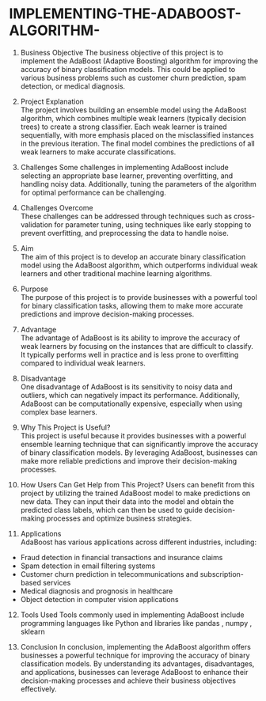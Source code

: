 # IMPLEMENTING-THE-ADABOOST-ALGORITHM-

1. Business Objective 
The business objective of this project is to implement the AdaBoost (Adaptive Boosting) algorithm for improving the accuracy of binary classification models. This could be applied to various business problems such as customer churn prediction, spam detection, or medical diagnosis.

2. Project Explanation  
The project involves building an ensemble model using the AdaBoost algorithm, which combines multiple weak learners (typically decision trees) to create a strong classifier. Each weak learner is trained sequentially, with more emphasis placed on the misclassified instances in the previous iteration. The final model combines the predictions of all weak learners to make accurate classifications.

3. Challenges
Some challenges in implementing AdaBoost include selecting an appropriate base learner, preventing overfitting, and handling noisy data. Additionally, tuning the parameters of the algorithm for optimal performance can be challenging.

4. Challenges Overcome  
These challenges can be addressed through techniques such as cross-validation for parameter tuning, using techniques like early stopping to prevent overfitting, and preprocessing the data to handle noise.

5. Aim  
The aim of this project is to develop an accurate binary classification model using the AdaBoost algorithm, which outperforms individual weak learners and other traditional machine learning algorithms.

6. Purpose  
The purpose of this project is to provide businesses with a powerful tool for binary classification tasks, allowing them to make more accurate predictions and improve decision-making processes.

7. Advantage  
The advantage of AdaBoost is its ability to improve the accuracy of weak learners by focusing on the instances that are difficult to classify. It typically performs well in practice and is less prone to overfitting compared to individual weak learners.

8. Disadvantage  
One disadvantage of AdaBoost is its sensitivity to noisy data and outliers, which can negatively impact its performance. Additionally, AdaBoost can be computationally expensive, especially when using complex base learners.

9. Why This Project is Useful?  
This project is useful because it provides businesses with a powerful ensemble learning technique that can significantly improve the accuracy of binary classification models. By leveraging AdaBoost, businesses can make more reliable predictions and improve their decision-making processes.

10. How Users Can Get Help from This Project? 
Users can benefit from this project by utilizing the trained AdaBoost model to make predictions on new data. They can input their data into the model and obtain the predicted class labels, which can then be used to guide decision-making processes and optimize business strategies.

11. Applications  
AdaBoost has various applications across different industries, including:

- Fraud detection in financial transactions and insurance claims
- Spam detection in email filtering systems
- Customer churn prediction in telecommunications and subscription-based services
- Medical diagnosis and prognosis in healthcare
- Object detection in computer vision applications

12. Tools Used
Tools commonly used in implementing AdaBoost include programming languages like Python and libraries like pandas , numpy , sklearn

13. Conclusion
In conclusion, implementing the AdaBoost algorithm offers businesses a powerful technique for improving the accuracy of binary classification models. By understanding its advantages, disadvantages, and applications, businesses can leverage AdaBoost to enhance their decision-making processes and achieve their business objectives effectively.
